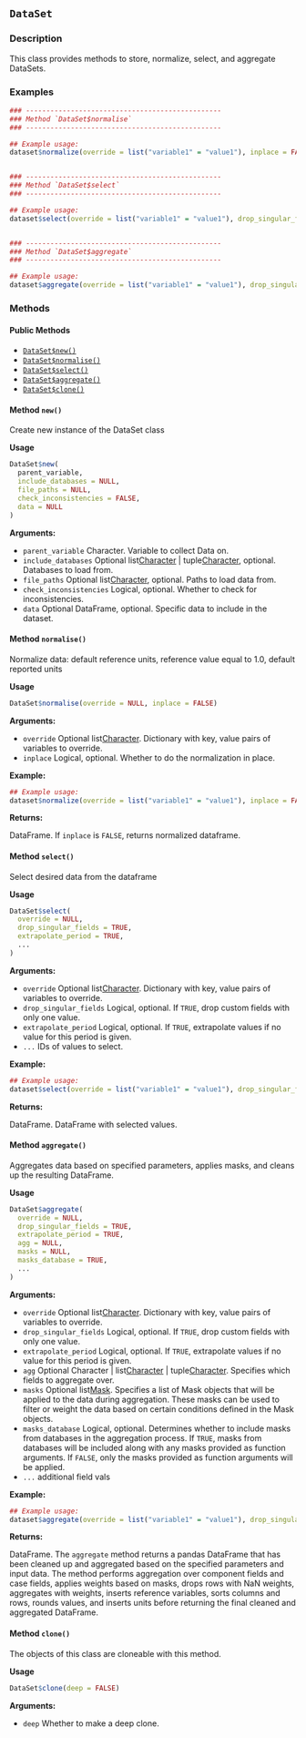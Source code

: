 ## `DataSet`
### Description

This class provides methods to store, normalize, select, and aggregate DataSets.


### Examples

```r
### ------------------------------------------------
### Method `DataSet$normalise`
### ------------------------------------------------

## Example usage:
dataset$normalize(override = list("variable1" = "value1"), inplace = FALSE)


### ------------------------------------------------
### Method `DataSet$select`
### ------------------------------------------------

## Example usage:
dataset$select(override = list("variable1" = "value1"), drop_singular_fields = TRUE, extrapolate_period = FALSE, field1 = "value1")


### ------------------------------------------------
### Method `DataSet$aggregate`
### ------------------------------------------------

## Example usage:
dataset$aggregate(override = list("variable1" = "value1"), drop_singular_fields = TRUE, extrapolate_period = FALSE, agg = "field", masks = list(mask1, mask2), masks_database = TRUE)
```

### Methods

#### Public Methods

* [`DataSet$new()`](#method-DataSet-new)
* [`DataSet$normalise()`](#method-DataSet-normalise)
* [`DataSet$select()`](#method-DataSet-select)
* [`DataSet$aggregate()`](#method-DataSet-aggregate)
* [`DataSet$clone()`](#method-DataSet-clone)

<a id="method-DataSet-new"></a>
#### Method `new()`

Create new instance of the DataSet class


<b>Usage</b>

```r
DataSet$new(
  parent_variable,
  include_databases = NULL,
  file_paths = NULL,
  check_inconsistencies = FALSE,
  data = NULL
)
```

<b>Arguments:</b>

* `parent_variable` Character. Variable to collect Data on.
* `include_databases` Optional list[Character](./Character) | tuple[Character](./Character), optional. Databases to load from.
* `file_paths` Optional list[Character](./Character), optional. Paths to load data from.
* `check_inconsistencies` Logical, optional. Whether to check for inconsistencies.
* `data` Optional DataFrame, optional. Specific data to include in the dataset.


<a id="method-DataSet-normalise"></a>
#### Method `normalise()`

Normalize data: default reference units, reference value equal to 1.0, default reported units


<b>Usage</b>

```r
DataSet$normalise(override = NULL, inplace = FALSE)
```

<b>Arguments:</b>

* `override` Optional list[Character](./Character). Dictionary with key, value pairs of variables to override.
* `inplace` Logical, optional. Whether to do the normalization in place.


<b>Example:</b>

```r
## Example usage:
dataset$normalize(override = list("variable1" = "value1"), inplace = FALSE)
```

<b>Returns:</b>


DataFrame. If `inplace` is `FALSE`, returns normalized dataframe.


<a id="method-DataSet-select"></a>
#### Method `select()`

Select desired data from the dataframe


<b>Usage</b>

```r
DataSet$select(
  override = NULL,
  drop_singular_fields = TRUE,
  extrapolate_period = TRUE,
  ...
)
```

<b>Arguments:</b>

* `override` Optional list[Character](./Character). Dictionary with key, value pairs of variables to override.
* `drop_singular_fields` Logical, optional. If `TRUE`, drop custom fields with only one value.
* `extrapolate_period` Logical, optional. If `TRUE`, extrapolate values if no value for this period is given.
* `...` IDs of values to select.


<b>Example:</b>

```r
## Example usage:
dataset$select(override = list("variable1" = "value1"), drop_singular_fields = TRUE, extrapolate_period = FALSE, field1 = "value1")
```

<b>Returns:</b>


DataFrame. DataFrame with selected values.


<a id="method-DataSet-aggregate"></a>
#### Method `aggregate()`

Aggregates data based on specified parameters, applies masks,
and cleans up the resulting DataFrame.


<b>Usage</b>

```r
DataSet$aggregate(
  override = NULL,
  drop_singular_fields = TRUE,
  extrapolate_period = TRUE,
  agg = NULL,
  masks = NULL,
  masks_database = TRUE,
  ...
)
```

<b>Arguments:</b>

* `override` Optional list[Character](./Character). Dictionary with key, value pairs of variables to override.
* `drop_singular_fields` Logical, optional. If `TRUE`, drop custom fields with only one value.
* `extrapolate_period` Logical, optional. If `TRUE`, extrapolate values if no value for this period is given.
* `agg` Optional Character | list[Character](./Character) | tuple[Character](./Character). Specifies which fields to aggregate over.
* `masks` Optional list[Mask](./Mask). Specifies a list of Mask objects that will be applied to the data during aggregation. These masks can be used to filter or weight the data based on certain conditions defined in the Mask objects.
* `masks_database` Logical, optional. Determines whether to include masks from databases in the aggregation process. If `TRUE`, masks from databases will be included along with any masks provided as function arguments. If `FALSE`, only the masks provided as function arguments will be applied.
* `...` additional field vals


<b>Example:</b>

```r
## Example usage:
dataset$aggregate(override = list("variable1" = "value1"), drop_singular_fields = TRUE, extrapolate_period = FALSE, agg = "field", masks = list(mask1, mask2), masks_database = TRUE)
```

<b>Returns:</b>


DataFrame. The `aggregate` method returns a pandas DataFrame that has been cleaned up and aggregated based on the specified parameters and input data. The method performs aggregation over component fields and case fields, applies weights based on masks, drops rows with NaN weights, aggregates with weights, inserts reference variables, sorts columns and rows, rounds values, and inserts units before returning the final cleaned and aggregated DataFrame.


<a id="method-DataSet-clone"></a>
#### Method `clone()`

The objects of this class are cloneable with this method.


<b>Usage</b>

```r
DataSet$clone(deep = FALSE)
```

<b>Arguments:</b>

* `deep` Whether to make a deep clone.



